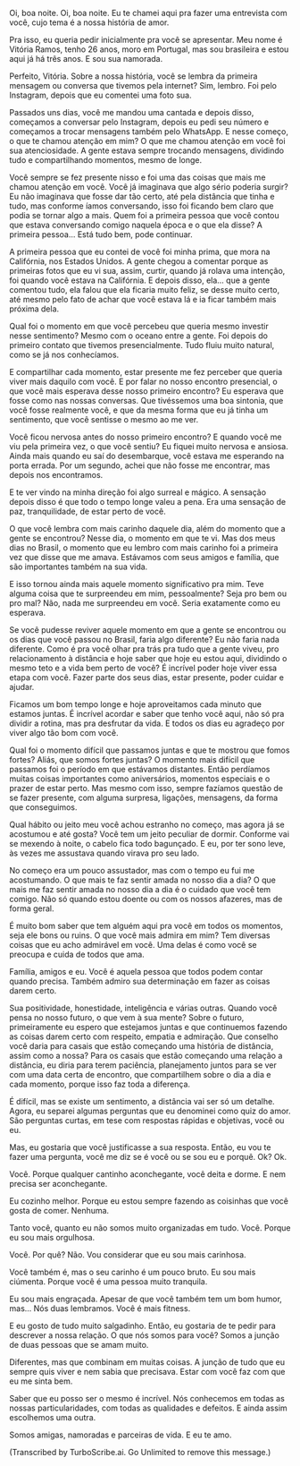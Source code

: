 Oi, boa noite. Oi, boa noite. Eu te chamei aqui pra fazer uma entrevista com você, cujo tema é a nossa história de amor. 

Pra isso, eu queria pedir inicialmente pra você se apresentar. Meu nome é Vitória Ramos, tenho 26 anos, moro em Portugal, mas sou brasileira e estou aqui já há três anos. E sou sua namorada.

Perfeito, Vitória. Sobre a nossa história, você se lembra da primeira mensagem ou conversa que tivemos pela internet? Sim, lembro. Foi pelo Instagram, depois que eu comentei uma foto sua.

Passados uns dias, você me mandou uma cantada e depois disso, começamos a conversar pelo Instagram, depois eu pedi seu número e começamos a trocar mensagens também pelo WhatsApp. E nesse começo, o que te chamou atenção em mim? O que me chamou atenção em você foi sua atenciosidade. A gente estava sempre trocando mensagens, dividindo tudo e compartilhando momentos, mesmo de longe.

Você sempre se fez presente nisso e foi uma das coisas que mais me chamou atenção em você. Você já imaginava que algo sério poderia surgir? Eu não imaginava que fosse dar tão certo, até pela distância que tinha e tudo, mas conforme íamos conversando, isso foi ficando bem claro que podia se tornar algo a mais. Quem foi a primeira pessoa que você contou que estava conversando comigo naquela época e o que ela disse? A primeira pessoa... Está tudo bem, pode continuar.

A primeira pessoa que eu contei de você foi minha prima, que mora na Califórnia, nos Estados Unidos. A gente chegou a comentar porque as primeiras fotos que eu vi sua, assim, curtir, quando já rolava uma intenção, foi quando você estava na Califórnia. E depois disso, ela... que a gente comentou tudo, ela falou que ela ficaria muito feliz, se desse muito certo, até mesmo pelo fato de achar que você estava lá e ia ficar também mais próxima dela.

Qual foi o momento em que você percebeu que queria mesmo investir nesse sentimento? Mesmo com o oceano entre a gente. Foi depois do primeiro contato que tivemos presencialmente. Tudo fluiu muito natural, como se já nos conhecíamos. 

E compartilhar cada momento, estar presente me fez perceber que queria viver mais daquilo com você. E por falar no nosso encontro presencial, o que você mais esperava desse nosso primeiro encontro? Eu esperava que fosse como nas nossas conversas. Que tivéssemos uma boa sintonia, que você fosse realmente você, e que da mesma forma que eu já tinha um sentimento, que você sentisse o mesmo ao me ver.

Você ficou nervosa antes do nosso primeiro encontro? E quando você me viu pela primeira vez, o que você sentiu? Eu fiquei muito nervosa e ansiosa. Ainda mais quando eu saí do desembarque, você estava me esperando na porta errada. Por um segundo, achei que não fosse me encontrar, mas depois nos encontramos. 

E te ver vindo na minha direção foi algo surreal e mágico. A sensação depois disso é que todo o tempo longe valeu a pena. Era uma sensação de paz, tranquilidade, de estar perto de você.

O que você lembra com mais carinho daquele dia, além do momento que a gente se encontrou? Nesse dia, o momento em que te vi. Mas dos meus dias no Brasil, o momento que eu lembro com mais carinho foi a primeira vez que disse que me amava. Estávamos com seus amigos e família, que são importantes também na sua vida.

E isso tornou ainda mais aquele momento significativo pra mim. Teve alguma coisa que te surpreendeu em mim, pessoalmente? Seja pro bem ou pro mal? Não, nada me surpreendeu em você. Seria exatamente como eu esperava.

Se você pudesse reviver aquele momento em que a gente se encontrou ou os dias que você passou no Brasil, faria algo diferente? Eu não faria nada diferente. Como é pra você olhar pra trás pra tudo que a gente viveu, pro relacionamento à distância e hoje saber que hoje eu estou aqui, dividindo o mesmo teto e a vida bem perto de você? É incrível poder hoje viver essa etapa com você. Fazer parte dos seus dias, estar presente, poder cuidar e ajudar.

Ficamos um bom tempo longe e hoje aproveitamos cada minuto que estamos juntas. É incrível acordar e saber que tenho você aqui, não só pra dividir a rotina, mas pra desfrutar da vida. E todos os dias eu agradeço por viver algo tão bom com você.

Qual foi o momento difícil que passamos juntas e que te mostrou que fomos fortes? Aliás, que somos fortes juntas? O momento mais difícil que passamos foi o período em que estávamos distantes. Então perdíamos muitas coisas importantes como aniversários, momentos especiais e o prazer de estar perto. Mas mesmo com isso, sempre fazíamos questão de se fazer presente, com alguma surpresa, ligações, mensagens, da forma que conseguimos.

Qual hábito ou jeito meu você achou estranho no começo, mas agora já se acostumou e até gosta? Você tem um jeito peculiar de dormir. Conforme vai se mexendo à noite, o cabelo fica todo bagunçado. E eu, por ter sono leve, às vezes me assustava quando virava pro seu lado.

No começo era um pouco assustador, mas com o tempo eu fui me acostumando. O que mais te faz sentir amada no nosso dia a dia? O que mais me faz sentir amada no nosso dia a dia é o cuidado que você tem comigo. Não só quando estou doente ou com os nossos afazeres, mas de forma geral.

É muito bom saber que tem alguém aqui pra você em todos os momentos, seja ele bons ou ruins. O que você mais admira em mim? Tem diversas coisas que eu acho admirável em você. Uma delas é como você se preocupa e cuida de todos que ama.

Família, amigos e eu. Você é aquela pessoa que todos podem contar quando precisa. Também admiro sua determinação em fazer as coisas darem certo.

Sua positividade, honestidade, inteligência e várias outras. Quando você pensa no nosso futuro, o que vem à sua mente? Sobre o futuro, primeiramente eu espero que estejamos juntas e que continuemos fazendo as coisas darem certo com respeito, empatia e admiração. Que conselho você daria para casais que estão começando uma história de distância, assim como a nossa? Para os casais que estão começando uma relação a distância, eu diria para terem paciência, planejamento juntos para se ver com uma data certa de encontro, que compartilhem sobre o dia a dia e cada momento, porque isso faz toda a diferença. 

É difícil, mas se existe um sentimento, a distância vai ser só um detalhe. Agora, eu separei algumas perguntas que eu denominei como quiz do amor. São perguntas curtas, em tese com respostas rápidas e objetivas, você ou eu.

Mas, eu gostaria que você justificasse a sua resposta. Então, eu vou te fazer uma pergunta, você me diz se é você ou se sou eu e porquê. Ok? Ok.

Você. Porque qualquer cantinho aconchegante, você deita e dorme. E nem precisa ser aconchegante.

Eu cozinho melhor. Porque eu estou sempre fazendo as coisinhas que você gosta de comer. Nenhuma. 

Tanto você, quanto eu não somos muito organizadas em tudo. Você. Porque eu sou mais orgulhosa.

Você. Por quê? Não. Vou considerar que eu sou mais carinhosa.

Você também é, mas o seu carinho é um pouco bruto. Eu sou mais ciúmenta. Porque você é uma pessoa muito tranquila.

Eu sou mais engraçada. Apesar de que você também tem um bom humor, mas... Nós duas lembramos. Você é mais fitness.

E eu gosto de tudo muito salgadinho. Então, eu gostaria de te pedir para descrever a nossa relação. O que nós somos para você? Somos a junção de duas pessoas que se amam muito.

Diferentes, mas que combinam em muitas coisas. A junção de tudo que eu sempre quis viver e nem sabia que precisava. Estar com você faz com que eu me sinta bem.

Saber que eu posso ser o mesmo é incrível. Nós conhecemos em todas as nossas particularidades, com todas as qualidades e defeitos. E ainda assim escolhemos uma outra.

Somos amigas, namoradas e parceiras de vida. E eu te amo.

(Transcribed by TurboScribe.ai. Go Unlimited to remove this message.)